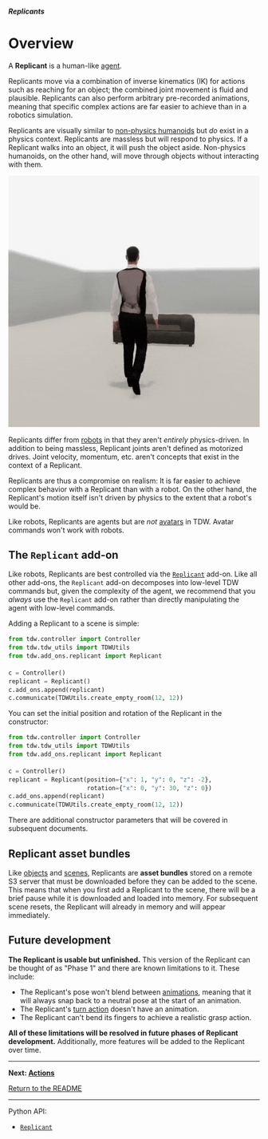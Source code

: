 ##### Replicants

# Overview

A **Replicant** is a human-like [agent](../agents/overview.md).

Replicants move via a combination of inverse kinematics (IK) for actions such as reaching for an object; the combined joint movement is fluid and plausible. Replicants can also perform arbitrary pre-recorded animations, meaning that specific complex actions are far easier to achieve than in a robotics simulation.

Replicants are visually similar to [non-physics humanoids](../non_physics_humanoids/overview.md) but *do* exist in a physics context. Replicants are massless but will respond to physics. If a Replicant walks into an object, it will push the object aside. Non-physics humanoids, on the other hand, will move through objects without interacting with them.

![](images/crash.gif)

Replicants differ from [robots](../robots/overview.md) in that they aren't *entirely* physics-driven. In addition  to being massless, Replicant joints aren't defined as motorized drives. Joint velocity, momentum, etc. aren't concepts that exist in the context of a Replicant.

Replicants are thus a compromise on realism: It is far easier to achieve complex behavior with a Replicant than with a robot. On the other hand, the Replicant's motion itself isn't driven by physics to the extent that a robot's would be.

Like robots, Replicants are agents but are *not* [avatars](../core_concepts/avatars.md) in TDW. Avatar commands won't work with robots.

## The `Replicant` add-on

Like robots, Replicants are best controlled via the [`Replicant`](../../python/add_ons/replicant.md) add-on. Like all other add-ons, the `Replicant` add-on decomposes into low-level TDW commands but, given the complexity of the agent, we recommend that you *always* use the `Replicant` add-on rather than directly manipulating the agent with low-level commands.

Adding a Replicant to a scene is simple:

```python
from tdw.controller import Controller
from tdw.tdw_utils import TDWUtils
from tdw.add_ons.replicant import Replicant

c = Controller()
replicant = Replicant()
c.add_ons.append(replicant)
c.communicate(TDWUtils.create_empty_room(12, 12))
```

You can set the initial position and rotation of the Replicant in the constructor:

```python
from tdw.controller import Controller
from tdw.tdw_utils import TDWUtils
from tdw.add_ons.replicant import Replicant

c = Controller()
replicant = Replicant(position={"x": 1, "y": 0, "z": -2},
                      rotation={"x": 0, "y": 30, "z": 0})
c.add_ons.append(replicant)
c.communicate(TDWUtils.create_empty_room(12, 12))
```

There are additional constructor parameters that will be covered in subsequent documents.

## Replicant asset bundles

Like [objects](../core_concepts/objects.md) and [scenes](../core_concepts/scenes.md), Replicants are **asset bundles** stored on a remote S3 server that must be downloaded before they can be added to the scene. This means that when you first add a Replicant to the scene, there will be a brief pause while it is downloaded and loaded into memory. For subsequent scene resets, the Replicant will already in memory and will appear immediately.

## Future development

**The Replicant is usable but unfinished.** This version of the Replicant can be thought of as "Phase 1" and there are known limitations to it. These include:

- The Replicant's pose won't blend between [animations](animations.md), meaning that it will always snap back to a neutral pose at the start of an animation. 
- The Replicant's [turn action](movement.md) doesn't have an animation.
- The Replicant can't bend its fingers to achieve a realistic grasp action.

**All of these limitations will be resolved in future phases of Replicant development.** Additionally, more features will be added to the Replicant over time.

***

**Next: [Actions](actions.md)**

[Return to the README](../../../README.md)

***

Python API:

- [`Replicant`](../../python/add_ons/replicant.md)